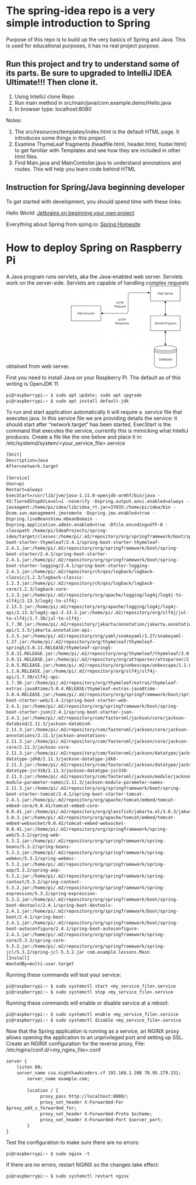 # The spring-idea repo is a very simple introduction to Spring
Purpose of this repo is to build up the very basics of Spring and Java.  This is used for educational purposes, it has no real project purpose.

## Run this project and try to understand some of its parts.  Be sure to upgraded to IntelliJ IDEA Ultimate!!!  Then clone it.
<OL> 
<LI>Using IntelliJ clone Repo</LI>
<LI>Run main method in src/main/java/com.example.demo/Hello.java</LI>
<LI>In browser type: localhost:8080</LI>
</OL>
Notes:
<OL>
<LI>The src/resources/templates/index.html is the default HTML page. It introduces some things in this project.</LI>  
<LI>Examine ThymeLeaf fragments (headfile.html, header.html, footer.html) to get familiar with Templates and see how they are included in other html files.</LI>
<LI>Find Main.java and MainContoller.java to understand annotations and routes. This will help you learn code behind HTML</LI>
</OL>


## Instruction for Spring/Java beginning developer

To get started with development, you should spend time with these links:

Hello World:
[Jetbrains on beginning your own project](https://www.jetbrains.com/help/idea/your-first-spring-application.html)

Everything about Spring from sping.io:
[Spring Homesite](https://spring.io/)


# How to deploy Spring on Raspberry Pi
A Java program runs servlets, aka the Java-enabled web server.  Servlets work on the server-side. Servlets are capable of handling complex requests obtained from web server.
![Visual of Web Service](https://github.com/nighthawkcoders/spring-idea/blob/master/assets/javaservlets.png)

First you need to install Java on your Raspberry Pi.  The default as of this writing is OpenJDK 11.

    pi@raspberrypi:~ $ sudo apt update; sudo apt upgrade
    pi@raspberrypi:~ $ sudo apt install default-jdk

To run and start application automatically it will require a .service file that executes java. In this service file we are providing details the service: it should start after “network.target” has been started, ExecStart is the command that executes the service, currently this is mimicking what IntelliJ produces. Create a file like the one below and place it in: /etc/systemd/system/<your_service_file>.service

    [Unit]
    Description=Java
    After=network.target

    [Service]
    User=pi
    Restart=always
    ExecStart=/usr/lib/jvm/java-1.11.0-openjdk-armhf/bin/java -XX:TieredStopAtLevel=1 -noverify -Dspring.output.ansi.enabled=always -javaagent:/home/pi/idea/lib/idea_rt.jar=37035:/home/pi/idea/bin -Dcom.sun.management.jmxremote -Dspring.jmx.enabled=true -Dspring.liveBeansView.mbeanDomain -Dspring.application.admin.enabled=true -Dfile.encoding=UTF-8 -classpath /home/pi/IdeaProjects/spring-idea/target/classes:/home/pi/.m2/repository/org/springframework/boot/spring-boot-starter-thymeleaf/2.4.1/spring-boot-starter-thymeleaf-2.4.1.jar:/home/pi/.m2/repository/org/springframework/boot/spring-boot-starter/2.4.1/spring-boot-starter-2.4.1.jar:/home/pi/.m2/repository/org/springframework/boot/spring-boot-starter-logging/2.4.1/spring-boot-starter-logging-2.4.1.jar:/home/pi/.m2/repository/ch/qos/logback/logback-classic/1.2.3/logback-classic-1.2.3.jar:/home/pi/.m2/repository/ch/qos/logback/logback-core/1.2.3/logback-core-1.2.3.jar:/home/pi/.m2/repository/org/apache/logging/log4j/log4j-to-slf4j/2.13.3/log4j-to-slf4j-2.13.3.jar:/home/pi/.m2/repository/org/apache/logging/log4j/log4j-api/2.13.3/log4j-api-2.13.3.jar:/home/pi/.m2/repository/org/slf4j/jul-to-slf4j/1.7.30/jul-to-slf4j-1.7.30.jar:/home/pi/.m2/repository/jakarta/annotation/jakarta.annotation-api/1.3.5/jakarta.annotation-api-1.3.5.jar:/home/pi/.m2/repository/org/yaml/snakeyaml/1.27/snakeyaml-1.27.jar:/home/pi/.m2/repository/org/thymeleaf/thymeleaf-spring5/3.0.11.RELEASE/thymeleaf-spring5-3.0.11.RELEASE.jar:/home/pi/.m2/repository/org/thymeleaf/thymeleaf/3.0.11.RELEASE/thymeleaf-3.0.11.RELEASE.jar:/home/pi/.m2/repository/org/attoparser/attoparser/2.0.5.RELEASE/attoparser-2.0.5.RELEASE.jar:/home/pi/.m2/repository/org/unbescape/unbescape/1.1.6.RELEASE/unbescape-1.1.6.RELEASE.jar:/home/pi/.m2/repository/org/slf4j/slf4j-api/1.7.30/slf4j-api-1.7.30.jar:/home/pi/.m2/repository/org/thymeleaf/extras/thymeleaf-extras-java8time/3.0.4.RELEASE/thymeleaf-extras-java8time-3.0.4.RELEASE.jar:/home/pi/.m2/repository/org/springframework/boot/spring-boot-starter-web/2.4.1/spring-boot-starter-web-2.4.1.jar:/home/pi/.m2/repository/org/springframework/boot/spring-boot-starter-json/2.4.1/spring-boot-starter-json-2.4.1.jar:/home/pi/.m2/repository/com/fasterxml/jackson/core/jackson-databind/2.11.3/jackson-databind-2.11.3.jar:/home/pi/.m2/repository/com/fasterxml/jackson/core/jackson-annotations/2.11.3/jackson-annotations-2.11.3.jar:/home/pi/.m2/repository/com/fasterxml/jackson/core/jackson-core/2.11.3/jackson-core-2.11.3.jar:/home/pi/.m2/repository/com/fasterxml/jackson/datatype/jackson-datatype-jdk8/2.11.3/jackson-datatype-jdk8-2.11.3.jar:/home/pi/.m2/repository/com/fasterxml/jackson/datatype/jackson-datatype-jsr310/2.11.3/jackson-datatype-jsr310-2.11.3.jar:/home/pi/.m2/repository/com/fasterxml/jackson/module/jackson-module-parameter-names/2.11.3/jackson-module-parameter-names-2.11.3.jar:/home/pi/.m2/repository/org/springframework/boot/spring-boot-starter-tomcat/2.4.1/spring-boot-starter-tomcat-2.4.1.jar:/home/pi/.m2/repository/org/apache/tomcat/embed/tomcat-embed-core/9.0.41/tomcat-embed-core-9.0.41.jar:/home/pi/.m2/repository/org/glassfish/jakarta.el/3.0.3/jakarta.el-3.0.3.jar:/home/pi/.m2/repository/org/apache/tomcat/embed/tomcat-embed-websocket/9.0.41/tomcat-embed-websocket-9.0.41.jar:/home/pi/.m2/repository/org/springframework/spring-web/5.3.2/spring-web-5.3.2.jar:/home/pi/.m2/repository/org/springframework/spring-beans/5.3.2/spring-beans-5.3.2.jar:/home/pi/.m2/repository/org/springframework/spring-webmvc/5.3.2/spring-webmvc-5.3.2.jar:/home/pi/.m2/repository/org/springframework/spring-aop/5.3.2/spring-aop-5.3.2.jar:/home/pi/.m2/repository/org/springframework/spring-context/5.3.2/spring-context-5.3.2.jar:/home/pi/.m2/repository/org/springframework/spring-expression/5.3.2/spring-expression-5.3.2.jar:/home/pi/.m2/repository/org/springframework/boot/spring-boot-devtools/2.4.1/spring-boot-devtools-2.4.1.jar:/home/pi/.m2/repository/org/springframework/boot/spring-boot/2.4.1/spring-boot-2.4.1.jar:/home/pi/.m2/repository/org/springframework/boot/spring-boot-autoconfigure/2.4.1/spring-boot-autoconfigure-2.4.1.jar:/home/pi/.m2/repository/org/springframework/spring-core/5.3.2/spring-core-5.3.2.jar:/home/pi/.m2/repository/org/springframework/spring-jcl/5.3.2/spring-jcl-5.3.2.jar com.example.lessons.Main
    [Install]
    WantedBy=multi-user.target 
 
Running these commands will test your service:
 
    pi@raspberrypi:~ $ sudo systemctl start <my_service_file>.service
    pi@raspberrypi:~ $ sudo systemctl stop <my_service_file>.service

Running these commands will enable or disable service at a reboot:

    pi@raspberrypi:~ $ sudo systemctl enable <my_service_file>.service
    pi@raspberrypi:~ $ sudo systemctl disable <my_service_file>.service

Now that the Spring application is running as a service, an NGINX proxy allows opening the application to an unprivileged port and setting up SSL.
Create an NGINX configuration for the reverse proxy, File: /etc/nginx/conf.d/<my_nginx_file>.conf
    
    server {
        listen 80;
        server_name csa.nighthawkcoders.cf 192.168.1.208 70.95.179.231;        
            server_name example.com;
   
            location / {
                 proxy_pass http://localhost:8080/;
                 proxy_set_header X-Forwarded-For $proxy_add_x_forwarded_for;
                 proxy_set_header X-Forwarded-Proto $scheme;
                 proxy_set_header X-Forwarded-Port $server_port;
            }
    }


Test the configuration to make sure there are no errors:

    pi@raspberrypi:~ $ sudo nginx -t

If there are no errors, restart NGINX so the changes take effect:

    pi@raspberrypi:~ $ sudo systemctl restart nginx